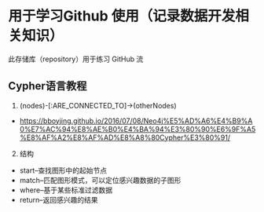 # 用于学习Github 使用（记录数据开发相关知识）
此存储库（repository）用于练习 GitHub 流
## Cypher语言教程
1. (nodes)-[:ARE_CONNECTED_TO]->(otherNodes)
*  <https://bboyjing.github.io/2016/07/08/Neo4j%E5%AD%A6%E4%B9%A0%E7%AC%94%E8%AE%B0%E4%BA%94%E3%80%90%E6%9F%A5%E8%AF%A2%E8%AF%AD%E8%A8%80Cypher%E3%80%91/>
2. 结构
*  start–查找图形中的起始节点
*  match–匹配图形模式，可以定位感兴趣数据的子图形
*  where–基于某些标准过滤数据
*  return–返回感兴趣的结果
